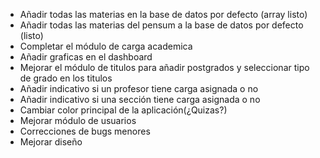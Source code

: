 - Añadir todas las materias en la base de datos por defecto (array listo)
- Añadir todas las materias del pensum a la base de datos por defecto (listo)
- Completar el módulo de carga academica
- Añadir graficas en el dashboard
- Mejorar el módulo de titulos para añadir postgrados y seleccionar tipo de grado en los titulos
- Añadir indicativo si un profesor tiene carga asignada o no
- Añadir indicativo si una sección tiene carga asignada o no
- Cambiar color principal de la aplicación(¿Quizas?)
- Mejorar módulo de usuarios
- Correcciones de bugs menores
- Mejorar diseño
